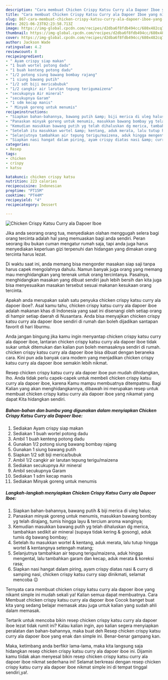 ```yaml
---
description: "Cara membuat Chicken Crispy Katsu Curry ala Dapoer Iboe yang nikmat dan Mudah Dibuat"
title: "Cara membuat Chicken Crispy Katsu Curry ala Dapoer Iboe yang nikmat dan Mudah Dibuat"
slug: 867-cara-membuat-chicken-crispy-katsu-curry-ala-dapoer-iboe-yang-nikmat-dan-mudah-dibuat
date: 2021-06-23T02:23:58.713Z
image: https://img-global.cpcdn.com/recipes/d2dba6f8fdb494cc/680x482cq70/chicken-crispy-katsu-curry-ala-dapoer-iboe-foto-resep-utama.jpg
thumbnail: https://img-global.cpcdn.com/recipes/d2dba6f8fdb494cc/680x482cq70/chicken-crispy-katsu-curry-ala-dapoer-iboe-foto-resep-utama.jpg
cover: https://img-global.cpcdn.com/recipes/d2dba6f8fdb494cc/680x482cq70/chicken-crispy-katsu-curry-ala-dapoer-iboe-foto-resep-utama.jpg
author: Jackson Wade
ratingvalue: 4.2
reviewcount: 8
recipeingredient:
- " Ayam crispy siap makan"
- "1 buah wortel potong dadu"
- "1 buah kenteng potong dadu"
- "1/2 potong siung bawang bombay rajang"
- "1 siung bawang putih"
- "1/2 sdt biji mericabubuk"
- "1/2 cangkir air larutan tepung terigumaizena"
- "secukupnya Air mineral"
- "secukupnya Garam"
- "1 sdm kecap manis"
- " Minyak goreng untuk menumis"
recipeinstructions:
- "Siapkan bahan-bahannya, bawang putih &amp; biji merica di uleg halus;"
- "Panaskan minyak goreng untuk menumis, masukkan bawang bombay yg telah dirajang, tumis hingga layu &amp; tercium aroma wanginya;"
- "Kemudian masukkan bawang putih yg telah dihaluskan dg merica, tambahkan sedikit air mineral (supaya tidak kering &amp; gosong), aduk tumis dg bawang bombay;"
- "Setelah itu masukkan wortel &amp; kentang, aduk merata, lalu tutup hingga wortel &amp; kentangnya setengah matang;"
- "Selanjutnya tambahkan air tepung terigu/maizena, aduk hingga mengental, lalu tambahkan garam dan kecap, aduk merata &amp; koreksi rasa;"
- "Siapkan nasi hangat dalam piring, ayam crispy diatas nasi &amp; curry di samping nasi, chicken crispy katsu curry siap dinikmati, selamat mencoba 😉"
categories:
- Resep
tags:
- chicken
- crispy
- katsu

katakunci: chicken crispy katsu 
nutrition: 223 calories
recipecuisine: Indonesian
preptime: "PT15M"
cooktime: "PT44M"
recipeyield: "4"
recipecategory: Dessert

---
```



![Chicken Crispy Katsu Curry ala Dapoer Iboe](https://img-global.cpcdn.com/recipes/d2dba6f8fdb494cc/680x482cq70/chicken-crispy-katsu-curry-ala-dapoer-iboe-foto-resep-utama.jpg)

Jika anda seorang orang tua, menyediakan olahan menggugah selera bagi orang tercinta adalah hal yang memuaskan bagi anda sendiri. Peran seorang ibu bukan cuman mengatur rumah saja, tapi anda juga harus menyediakan keperluan gizi terpenuhi dan hidangan yang dimakan orang tercinta harus lezat.

Di waktu  saat ini, anda memang bisa mengorder masakan siap saji tanpa harus capek mengolahnya dahulu. Namun banyak juga orang yang memang mau menghidangkan yang terenak untuk orang tercintanya. Pasalnya, menghidangkan masakan yang dibuat sendiri jauh lebih bersih dan kita juga bisa menyesuaikan masakan tersebut sesuai makanan kesukaan orang tercinta. 



Apakah anda merupakan salah satu penyuka chicken crispy katsu curry ala dapoer iboe?. Asal kamu tahu, chicken crispy katsu curry ala dapoer iboe adalah makanan khas di Indonesia yang saat ini disenangi oleh setiap orang di hampir setiap daerah di Nusantara. Anda bisa menyajikan chicken crispy katsu curry ala dapoer iboe sendiri di rumah dan boleh dijadikan santapan favorit di hari liburmu.

Anda jangan bingung jika kamu ingin menyantap chicken crispy katsu curry ala dapoer iboe, lantaran chicken crispy katsu curry ala dapoer iboe tidak sukar untuk ditemukan dan kalian pun boleh memasaknya sendiri di rumah. chicken crispy katsu curry ala dapoer iboe bisa dibuat dengan beraneka cara. Kini pun ada banyak cara modern yang menjadikan chicken crispy katsu curry ala dapoer iboe semakin lebih nikmat.

Resep chicken crispy katsu curry ala dapoer iboe pun mudah dihidangkan, lho. Anda tidak perlu capek-capek untuk membeli chicken crispy katsu curry ala dapoer iboe, karena Kamu mampu membuatnya ditempatmu. Bagi Kalian yang akan menghidangkannya, dibawah ini merupakan resep untuk membuat chicken crispy katsu curry ala dapoer iboe yang nikamat yang dapat Kita hidangkan sendiri.

<!--inarticleads1-->

##### Bahan-bahan dan bumbu yang digunakan dalam menyiapkan Chicken Crispy Katsu Curry ala Dapoer Iboe:

1. Sediakan  Ayam crispy siap makan
1. Sediakan 1 buah wortel potong dadu
1. Ambil 1 buah kenteng potong dadu
1. Gunakan 1/2 potong siung bawang bombay rajang
1. Gunakan 1 siung bawang putih
1. Siapkan 1/2 sdt biji merica/bubuk
1. Ambil 1/2 cangkir air larutan tepung terigu/maizena
1. Sediakan secukupnya Air mineral
1. Ambil secukupnya Garam
1. Sediakan 1 sdm kecap manis
1. Sediakan  Minyak goreng untuk menumis




<!--inarticleads2-->

##### Langkah-langkah menyiapkan Chicken Crispy Katsu Curry ala Dapoer Iboe:

1. Siapkan bahan-bahannya, bawang putih &amp; biji merica di uleg halus;
1. Panaskan minyak goreng untuk menumis, masukkan bawang bombay yg telah dirajang, tumis hingga layu &amp; tercium aroma wanginya;
1. Kemudian masukkan bawang putih yg telah dihaluskan dg merica, tambahkan sedikit air mineral (supaya tidak kering &amp; gosong), aduk tumis dg bawang bombay;
1. Setelah itu masukkan wortel &amp; kentang, aduk merata, lalu tutup hingga wortel &amp; kentangnya setengah matang;
1. Selanjutnya tambahkan air tepung terigu/maizena, aduk hingga mengental, lalu tambahkan garam dan kecap, aduk merata &amp; koreksi rasa;
1. Siapkan nasi hangat dalam piring, ayam crispy diatas nasi &amp; curry di samping nasi, chicken crispy katsu curry siap dinikmati, selamat mencoba 😉




Ternyata cara membuat chicken crispy katsu curry ala dapoer iboe yang nikamt simple ini mudah sekali ya! Kalian semua dapat membuatnya. Cara Membuat chicken crispy katsu curry ala dapoer iboe Cocok banget buat kita yang sedang belajar memasak atau juga untuk kalian yang sudah ahli dalam memasak.

Tertarik untuk mencoba bikin resep chicken crispy katsu curry ala dapoer iboe lezat tidak rumit ini? Kalau kalian ingin, ayo kalian segera menyiapkan peralatan dan bahan-bahannya, maka buat deh Resep chicken crispy katsu curry ala dapoer iboe yang enak dan simple ini. Benar-benar gampang kan. 

Maka, ketimbang anda berfikir lama-lama, maka kita langsung saja hidangkan resep chicken crispy katsu curry ala dapoer iboe ini. Dijamin kamu tiidak akan menyesal bikin resep chicken crispy katsu curry ala dapoer iboe nikmat sederhana ini! Selamat berkreasi dengan resep chicken crispy katsu curry ala dapoer iboe nikmat simple ini di tempat tinggal sendiri,ya!.

